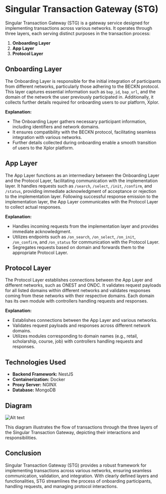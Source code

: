 # Singular Transaction Gateway (STG)

Singular Transaction Gateway (STG) is a gateway service designed for implementing transactions across various networks. It operates through three layers, each serving distinct purposes in the transaction process:

1. **Onboarding Layer**
2. **App Layer**
3. **Protocol Layer**

## Onboarding Layer

The Onboarding Layer is responsible for the initial integration of participants from different networks, particularly those adhering to the BECKN protocol. This layer captures essential information such as `bap_id`, `bap_url`, and the domain of the network the user previously participated in. Additionally, it collects further details required for onboarding users to our platform, Xplor. 

**Explanation:**
- The Onboarding Layer gathers necessary participant information, including identifiers and network domains.
- It ensures compatibility with the BECKN protocol, facilitating seamless integration with various networks.
- Further details collected during onboarding enable a smooth transition of users to the Xplor platform.

## App Layer

The App Layer functions as an intermediary between the Onboarding Layer and the Protocol Layer, facilitating communication with the implementation layer. It handles requests such as `/search`, `/select`, `/init`, `/confirm`, and `/status`, providing immediate acknowledgment of acceptance or rejection to the implementation layer. Following successful response emission to the implementation layer, the App Layer communicates with the Protocol Layer to collect actual responses.

**Explanation:**
- Handles incoming requests from the implementation layer and provides immediate acknowledgment.
- Utilizes endpoints such as `/on_search`, `/on_select`, `/on_init`, `/on_confirm`, and `/on_status` for communication with the Protocol Layer.
- Segregates requests based on domain and forwards them to the appropriate Protocol Layer.

## Protocol Layer

The Protocol Layer establishes connections between the App Layer and different networks, such as ONEST and ONDC. It validates request payloads for all listed domains within different networks and validates responses coming from these networks with their respective domains. Each domain has its own module with controllers handling requests and responses.

**Explanation:**
- Establishes connections between the App Layer and various networks.
- Validates request payloads and responses across different network domains.
- Utilizes modules corresponding to domain names (e.g., retail, scholarship, course, job) with controllers handling requests and responses.

## Technologies Used

- **Backend Framework:** NestJS
- **Containerization:** Docker
- **Proxy Server:** NGINX
- **Database:** MongoDB

## Diagram

![Alt text](https://drive.google.com/file/d/1Cu-E05FOZUovb6VsCacDoIJVvN67K7wb/view?usp=sharing)

This diagram illustrates the flow of transactions through the three layers of the Singular Transaction Gateway, depicting their interactions and responsibilities.

## Conclusion

Singular Transaction Gateway (STG) provides a robust framework for implementing transactions across various networks, ensuring seamless communication, validation, and integration. With clearly defined layers and functionalities, STG streamlines the process of onboarding participants, handling requests, and managing protocol interactions.


